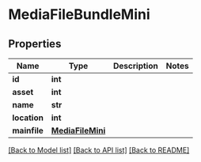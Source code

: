 # MediaFileBundleMini


## Properties

Name | Type | Description | Notes
------------ | ------------- | ------------- | -------------
**id** | **int** |  | 
**asset** | **int** |  | 
**name** | **str** |  | 
**location** | **int** |  | 
**mainfile** | [**MediaFileMini**](MediaFileMini.md) |  | 

[[Back to Model list]](../#documentation-for-models) [[Back to API list]](../#documentation-for-api-endpoints) [[Back to README]](../)


